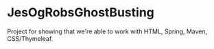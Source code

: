 # JesOgRobsGhostBusting
Project for showing that we're able to work with HTML, Spring, Maven, CSS/Thymeleaf.
